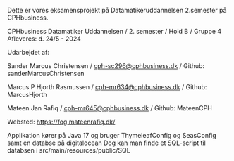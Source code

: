 Dette er vores eksamensprojekt på Datamatikeruddannelsen 2.semester på CPHbusiness. 

CPHbusiness Datamatiker Uddannelsen /  2. semester / Hold B / Gruppe 4
Afleveres:  d. 24/5 - 2024   

Udarbejdet af:

Sander Marcus Christensen / cph-sc296@cphbusiness.dk / Github: sanderMarcusChristensen  


Marcus P Hjorth Rasmussen / cph-mr634@cphbusiness.dk / Github: MarcusHjorth


Mateen Jan Rafiq / cph-mr645@cphbusiness.dk / Github: MateenCPH

Websted: https://fog.mateenrafiq.dk/

Applikation kører på Java 17 og bruger ThymeleafConfig og SeasConfig samt en databse på digitalocean
Dog kan man finde et SQL-script til databsen i src/main/resources/public/SQL 

